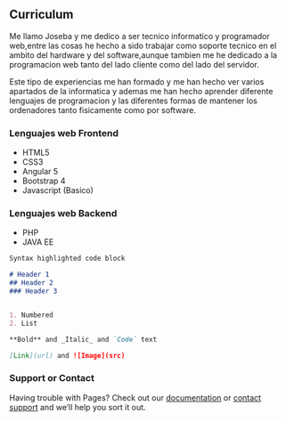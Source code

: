## Curriculum

Me llamo Joseba y me dedico a ser tecnico informatico y programador web,entre las cosas he hecho a sido trabajar como soporte tecnico en el ambito del hardware y del software,aunque tambien me he dedicado a la programacion web tanto del lado cliente como del lado del servidor. 

Este tipo de experiencias me han formado y me han hecho ver varios apartados de la informatica y ademas me han hecho aprender diferente lenguajes de programacion y las diferentes formas de mantener los ordenadores tanto fisicamente como por software.
### Lenguajes web Frontend

- HTML5
- CSS3
- Angular 5
- Bootstrap 4
- Javascript (Basico)

### Lenguajes web Backend

- PHP
- JAVA EE

```markdown
Syntax highlighted code block

# Header 1
## Header 2
### Header 3


1. Numbered
2. List

**Bold** and _Italic_ and `Code` text

[Link](url) and ![Image](src)
```

### Support or Contact

Having trouble with Pages? Check out our [documentation](https://help.github.com/categories/github-pages-basics/) or [contact support](https://github.com/contact) and we’ll help you sort it out.
